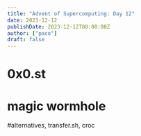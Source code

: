 ```yaml
---
title: "Advent of Supercomputing: Day 12"
date: 2023-12-12
publishDate: 2023-12-12T08:00:00Z
author: ["paco"]
draft: false
---
```


# 0x0.st

# magic wormhole


#alternatives, transfer.sh, croc
